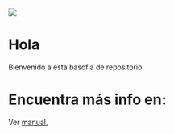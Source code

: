 
<img src="https://imgur.com/p1lktyj">

# Hola
Bienvenido a esta basofia de repositorio.

# Encuentra más info en: 
Ver [manual.](docs/Info.md)
